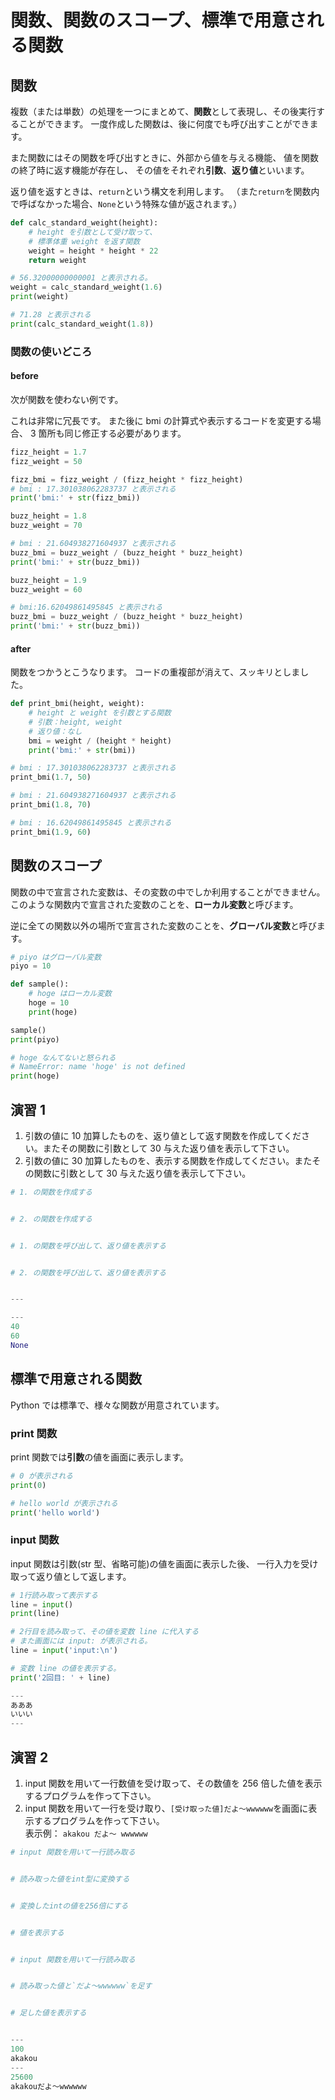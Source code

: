 # 関数、関数のスコープ、標準で用意される関数

## 関数

複数（または単数）の処理を一つにまとめて、**関数**として表現し、その後実行することができます。
一度作成した関数は、後に何度でも呼び出すことができます。

また関数にはその関数を呼び出すときに、外部から値を与える機能、
値を関数の終了時に返す機能が存在し、
その値をそれぞれ**引数**、**返り値**といいます。

返り値を返すときは、`return`という構文を利用します。
（また`return`を関数内で呼ばなかった場合、`None`という特殊な値が返されます。）

```py
def calc_standard_weight(height):
    # height を引数として受け取って、
    # 標準体重 weight を返す関数
    weight = height * height * 22
    return weight

# 56.32000000000001 と表示される。
weight = calc_standard_weight(1.6)
print(weight)

# 71.28 と表示される
print(calc_standard_weight(1.8))
```

### 関数の使いどころ

#### before

次が関数を使わない例です。

これは非常に冗長です。
また後に bmi の計算式や表示するコードを変更する場合、
3 箇所も同じ修正する必要があります。

```py
fizz_height = 1.7
fizz_weight = 50

fizz_bmi = fizz_weight / (fizz_height * fizz_height)
# bmi : 17.301038062283737 と表示される
print('bmi:' + str(fizz_bmi))

buzz_height = 1.8
buzz_weight = 70

# bmi : 21.604938271604937 と表示される
buzz_bmi = buzz_weight / (buzz_height * buzz_height)
print('bmi:' + str(buzz_bmi))

buzz_height = 1.9
buzz_weight = 60

# bmi:16.62049861495845 と表示される
buzz_bmi = buzz_weight / (buzz_height * buzz_height)
print('bmi:' + str(buzz_bmi))
```

#### after

関数をつかうとこうなります。
コードの重複部が消えて、スッキリとしました。

```py
def print_bmi(height, weight):
    # height と weight を引数とする関数
    # 引数：height, weight
    # 返り値：なし
    bmi = weight / (height * height)
    print('bmi:' + str(bmi))

# bmi : 17.301038062283737 と表示される
print_bmi(1.7, 50)

# bmi : 21.604938271604937 と表示される
print_bmi(1.8, 70)

# bmi : 16.62049861495845 と表示される
print_bmi(1.9, 60)
```

## 関数のスコープ

関数の中で宣言された変数は、その変数の中でしか利用することができません。
このような関数内で宣言された変数のことを、**ローカル変数**と呼びます。

逆に全ての関数以外の場所で宣言された変数のことを、**グローバル変数**と呼びます。

```py
# piyo はグローバル変数
piyo = 10

def sample():
    # hoge はローカル変数
    hoge = 10
    print(hoge)

sample()
print(piyo)

# hoge なんてないと怒られる
# NameError: name 'hoge' is not defined
print(hoge)
```

## 演習 1

1. 引数の値に 10 加算したものを、返り値として返す関数を作成してください。またその関数に引数として 30 与えた返り値を表示して下さい。
2. 引数の値に 30 加算したものを、表示する関数を作成してください。またその関数に引数として 30 与えた返り値を表示して下さい。

```py
# 1. の関数を作成する


# 2. の関数を作成する


# 1. の関数を呼び出して、返り値を表示する


# 2. の関数を呼び出して、返り値を表示する


---

---
40
60
None
```

## 標準で用意される関数

Python では標準で、様々な関数が用意されています。

### print 関数

print 関数では**引数**の値を画面に表示します。

```py
# 0 が表示される
print(0)

# hello world が表示される
print('hello world')
```

### input 関数

input 関数は引数(str 型、省略可能)の値を画面に表示した後、
一行入力を受け取って返り値として返します。

```py
# 1行読み取って表示する
line = input()
print(line)

# 2行目を読み取って、その値を変数 line に代入する
# また画面には input: が表示される。
line = input('input:\n')

# 変数 line の値を表示する。
print('2回目: ' + line)

---
あああ
いいい
---
```

## 演習 2

1. input 関数を用いて一行数値を受け取って、その数値を 256 倍した値を表示するプログラムを作って下さい。
2. input 関数を用いて一行を受け取り、`[受け取った値]だよ～wwwwww`を画面に表示するプログラムを作って下さい。<br>
   表示例： `akakou だよ～ wwwwww`

```py
# input 関数を用いて一行読み取る


# 読み取った値をint型に変換する


# 変換したintの値を256倍にする


# 値を表示する


# input 関数を用いて一行読み取る


# 読み取った値と`だよ～wwwwww`を足す


# 足した値を表示する


---
100
akakou
---
25600
akakouだよ～wwwwww
```
